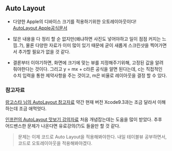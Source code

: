 ## Auto Layout

* 다양한 Apple의 디바이스 크기를 적용하기위한 오토레이아웃이다! <br>
[AutoLayout Apple공식문서](https://developer.apple.com/library/content/documentation/UserExperience/Conceptual/AutolayoutPG/WorkingwithSimpleConstraints.html#//apple_ref/doc/uid/TP40010853-CH12-SW1)

* 많은 내용을 다 정리 할 순 없지만(왜냐하면 사진도 넣어야하고 일이 점점 커지는 느낌..?), 물론 다양한 자료가 이미 많이 있기 때문에 굳이 새롭게 스크린샷을 찍어가면서 추가할 필요가 없을 것 같다.
* 결론부터 이야기하면, 화면에 크기에 맞는 뷰를 지정해주기위해, 고정된 값을 알려줘야한다는 것이다. 그리고 y = mx + c라른 공식을 알면 된다는데, c는 직접적인 수치 입력을 통한 제약사항을 주는 것이고, m은 비율로 
레이아웃을 결정 할 수 있다. <br>

### 참고자료
[랑고스타 님의 AutoLayout 참고자료](https://medium.com/@lingostar/%EC%A0%9C-2%EC%9E%A5-multiplier%EB%A5%BC-%EC%9D%B4%EC%9A%A9%ED%95%9C-%ED%81%AC%EA%B8%B0-%EC%A1%B0%EC%A0%88-d66d3a61c93c) 약간 현재 버전 Xcode9.3과는 조금 달라서 이해하는데 조금 애먹엇다. <br>

[인프런의 AutoLayout 맛보기 강의자료](https://www.youtube.com/watch?v=ZUKgsVX3fuM) 처음 개념잡는데는 도움을 많이 받았다. 추후 어드밴스한 문제가 나온다면 유료강의(?)도 들을만 할 것 같다.

> 문제는 이제 코드로 Auto Layout을 적용해봐야한다. 내일 테이블뷰 공부하면서, 코드로 오토레이아웃을 적용해봐야겠다.
